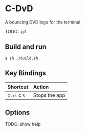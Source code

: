 # C-DvD

A bouncing DVD logo for the terminal

TODO: .gif

## Build and run

```console
$ sh ./build.sh
```

## Key Bindings

| Shortcut | Action |
| - |:- |
| <kbd>Ctrl</kbd> c <kbd>S</kbd> | Stops the app |

## Options

TODO: show help